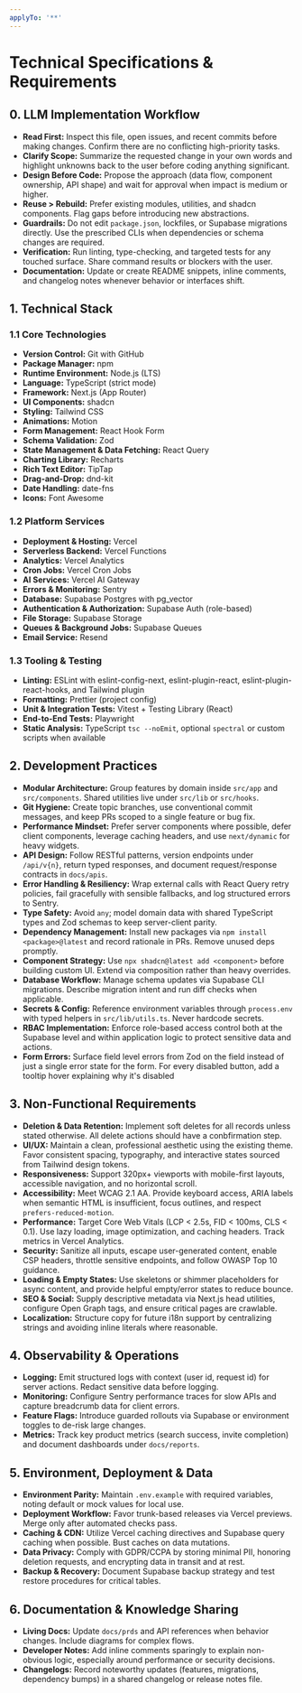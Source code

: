 ```yaml
---
applyTo: '**'
---
```


# **Technical Specifications & Requirements**

## **0. LLM Implementation Workflow**

- **Read First:** Inspect this file, open issues, and recent commits before making changes. Confirm there are no conflicting high-priority tasks.
- **Clarify Scope:** Summarize the requested change in your own words and highlight unknowns back to the user before coding anything significant.
- **Design Before Code:** Propose the approach (data flow, component ownership, API shape) and wait for approval when impact is medium or higher.
- **Reuse > Rebuild:** Prefer existing modules, utilities, and shadcn components. Flag gaps before introducing new abstractions.
- **Guardrails:** Do not edit `package.json`, lockfiles, or Supabase migrations directly. Use the prescribed CLIs when dependencies or schema changes are required.
- **Verification:** Run linting, type-checking, and targeted tests for any touched surface. Share command results or blockers with the user.
- **Documentation:** Update or create README snippets, inline comments, and changelog notes whenever behavior or interfaces shift.

## **1. Technical Stack**

### **1.1 Core Technologies**

- **Version Control:** Git with GitHub
- **Package Manager:** npm
- **Runtime Environment:** Node.js (LTS)
- **Language:** TypeScript (strict mode)
- **Framework:** Next.js (App Router)
- **UI Components:** shadcn
- **Styling:** Tailwind CSS
- **Animations:** Motion
- **Form Management:** React Hook Form
- **Schema Validation:** Zod
- **State Management & Data Fetching:** React Query
- **Charting Library:** Recharts
- **Rich Text Editor:** TipTap
- **Drag-and-Drop:** dnd-kit
- **Date Handling:** date-fns
- **Icons:** Font Awesome

### **1.2 Platform Services**

- **Deployment & Hosting:** Vercel
- **Serverless Backend:** Vercel Functions
- **Analytics:** Vercel Analytics
- **Cron Jobs:** Vercel Cron Jobs
- **AI Services:** Vercel AI Gateway
- **Errors & Monitoring:** Sentry
- **Database:** Supabase Postgres with pg_vector
- **Authentication & Authorization:** Supabase Auth (role-based)
- **File Storage:** Supabase Storage
- **Queues & Background Jobs:** Supabase Queues
- **Email Service:** Resend

### **1.3 Tooling & Testing**

- **Linting:** ESLint with eslint-config-next, eslint-plugin-react, eslint-plugin-react-hooks, and Tailwind plugin
- **Formatting:** Prettier (project config)
- **Unit & Integration Tests:** Vitest + Testing Library (React)
- **End-to-End Tests:** Playwright
- **Static Analysis:** TypeScript `tsc --noEmit`, optional `spectral` or custom scripts when available

## **2. Development Practices**

- **Modular Architecture:** Group features by domain inside `src/app` and `src/components`. Shared utilities live under `src/lib` or `src/hooks`.
- **Git Hygiene:** Create topic branches, use conventional commit messages, and keep PRs scoped to a single feature or bug fix.
- **Performance Mindset:** Prefer server components where possible, defer client components, leverage caching headers, and use `next/dynamic` for heavy widgets.
- **API Design:** Follow RESTful patterns, version endpoints under `/api/v{n}`, return typed responses, and document request/response contracts in `docs/apis`.
- **Error Handling & Resiliency:** Wrap external calls with React Query retry policies, fail gracefully with sensible fallbacks, and log structured errors to Sentry.
- **Type Safety:** Avoid `any`; model domain data with shared TypeScript types and Zod schemas to keep server-client parity.
- **Dependency Management:** Install new packages via `npm install <package>@latest` and record rationale in PRs. Remove unused deps promptly.
- **Component Strategy:** Use `npx shadcn@latest add <component>` before building custom UI. Extend via composition rather than heavy overrides.
- **Database Workflow:** Manage schema updates via Supabase CLI migrations. Describe migration intent and run diff checks when applicable.
- **Secrets & Config:** Reference environment variables through `process.env` with typed helpers in `src/lib/utils.ts`. Never hardcode secrets.
- **RBAC Implementation:** Enforce role-based access control both at the Supabase level and within application logic to protect sensitive data and actions.
- **Form Errors:** Surface field level errors from Zod on the field instead of just a single error state for the form. For every disabled button, add a tooltip hover explaining why it's disabled

## **3. Non-Functional Requirements**

- **Deletion & Data Retention:** Implement soft deletes for all records unless stated otherwise. All delete actions should have a conbfirmation step.
- **UI/UX:** Maintain a clean, professional aesthetic using the existing theme. Favor consistent spacing, typography, and interactive states sourced from Tailwind design tokens.
- **Responsiveness:** Support 320px+ viewports with mobile-first layouts, accessible navigation, and no horizontal scroll.
- **Accessibility:** Meet WCAG 2.1 AA. Provide keyboard access, ARIA labels when semantic HTML is insufficient, focus outlines, and respect `prefers-reduced-motion`.
- **Performance:** Target Core Web Vitals (LCP < 2.5s, FID < 100ms, CLS < 0.1). Use lazy loading, image optimization, and caching headers. Track metrics in Vercel Analytics.
- **Security:** Sanitize all inputs, escape user-generated content, enable CSP headers, throttle sensitive endpoints, and follow OWASP Top 10 guidance.
- **Loading & Empty States:** Use skeletons or shimmer placeholders for async content, and provide helpful empty/error states to reduce bounce.
- **SEO & Social:** Supply descriptive metadata via Next.js head utilities, configure Open Graph tags, and ensure critical pages are crawlable.
- **Localization:** Structure copy for future i18n support by centralizing strings and avoiding inline literals where reasonable.

## **4. Observability & Operations**

- **Logging:** Emit structured logs with context (user id, request id) for server actions. Redact sensitive data before logging.
- **Monitoring:** Configure Sentry performance traces for slow APIs and capture breadcrumb data for client errors.
- **Feature Flags:** Introduce guarded rollouts via Supabase or environment toggles to de-risk large changes.
- **Metrics:** Track key product metrics (search success, invite completion) and document dashboards under `docs/reports`.

## **5. Environment, Deployment & Data**

- **Environment Parity:** Maintain `.env.example` with required variables, noting default or mock values for local use.
- **Deployment Workflow:** Favor trunk-based releases via Vercel previews. Merge only after automated checks pass.
- **Caching & CDN:** Utilize Vercel caching directives and Supabase query caching when possible. Bust caches on data mutations.
- **Data Privacy:** Comply with GDPR/CCPA by storing minimal PII, honoring deletion requests, and encrypting data in transit and at rest.
- **Backup & Recovery:** Document Supabase backup strategy and test restore procedures for critical tables.

## **6. Documentation & Knowledge Sharing**

- **Living Docs:** Update `docs/prds` and API references when behavior changes. Include diagrams for complex flows.
- **Developer Notes:** Add inline comments sparingly to explain non-obvious logic, especially around performance or security decisions.
- **Changelogs:** Record noteworthy updates (features, migrations, dependency bumps) in a shared changelog or release notes file.
